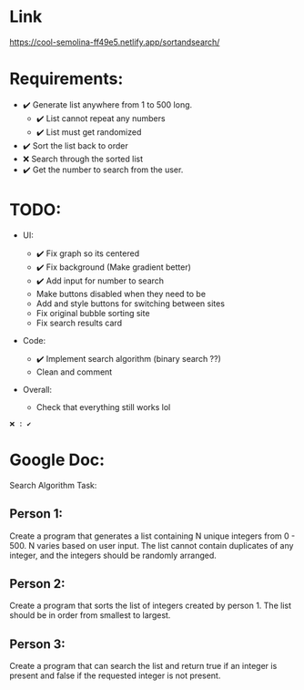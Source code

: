 # Link
https://cool-semolina-ff49e5.netlify.app/sortandsearch/

# Requirements:

-   ✔️ Generate list anywhere from 1 to 500 long.
    -   ✔️ List cannot repeat any numbers
    -   ✔️ List must get randomized
-   ✔️ Sort the list back to order
-   ❌ Search through the sorted list
-   ✔️ Get the number to search from the user.

# TODO:

-   UI:
    -   ✔️ Fix graph so its centered
    -   ✔️ Fix background (Make gradient better)
    -   ✔️ Add input for number to search
    -   Make buttons disabled when they need to be
    -   Add and style buttons for switching between sites
    -   Fix original bubble sorting site
    -   Fix search results card
-   Code:
    -   ✔️ Implement search algorithm (binary search ??)
    -   Clean and comment
-   Overall:

    -   Check that everything still works lol

`❌ : ✔️`

# Google Doc:

Search Algorithm Task:

## Person 1:

Create a program that generates a list containing N unique integers from 0 - 500. N varies based on user input. The list cannot contain duplicates of any integer, and the integers should be randomly arranged.

## Person 2:

Create a program that sorts the list of integers created by person 1. The list should be in order from smallest to largest.

## Person 3:

Create a program that can search the list and return true if an integer is present and false if the requested integer is not present.
